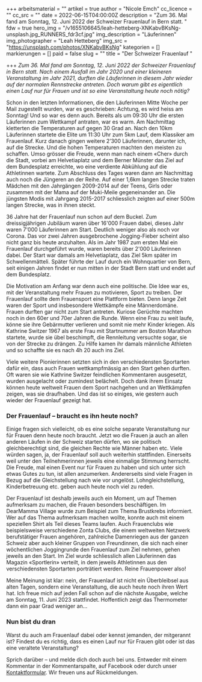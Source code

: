 +++
arbeitsmaterial = ""
artikel = true
author = "Nicole Emch"
cc_licence = ""
cc_src = ""
date = 2022-06-15T04:00:00Z
description = "Zum 36. Mal fand am Sonntag, 12. Juni 2022 der Schweizer Frauenlauf in Bern statt. "
fdw = true
hero_img = "/v1655106645/leah-hetteberg-XNKabvBKsNg-unsplash.jpg_RUNNERS_fdr3cf.jpg"
img_description = "Läuferinnen"
img_photographer = "Leah Hetteberg"
img_src = "https://unsplash.com/photos/XNKabvBKsNg"
kategorien = []
markierungen = []
paid = false
slug = ""
title = "Der Schweizer Frauenlauf "

+++
_Zum 36. Mal fand am Sonntag, 12. Juni 2022 der Schweizer Frauenlauf in Bern statt. Nach einem Ausfall im Jahr 2020 und einer kleineren Veranstaltung im Jahr 2021, durften die Läuferinnen in diesem Jahr wieder auf der normalen Rennstrecke antreten. Doch warum gibt es eigentlich einen Lauf nur für Frauen und ist so eine Veranstaltung heute noch nötig?_

Schon in den letzten Informationen, die den Läuferinnen Mitte Woche per Mail zugestellt wurden, war es geschrieben: Achtung, es wird heiss am Sonntag! Und so war es denn auch. Bereits als um 09:30 Uhr die ersten Läuferinnen zum Wettkampf antraten, war es warm. Am Nachmittag kletterten die Temperaturen auf gegen 30 Grad an. Nach den 10km Läuferinnen startete die Elite um 11:30 Uhr zum 5km Lauf, dem Klassiker am Frauenlauf. Kurz danach gingen weitere 2’300 Läuferinnen, darunter ich, auf die Strecke. Und die hohen Temperaturen machten den meisten zu schaffen. Umso grösser die Freude, wenn man nach einem «Cher» durch die Stadt, vorbei am Helvetiaplatz und dem Berner Münster das Ziel auf dem Bundesplatz erreichte, wo eine verdiente Abkühlung auf die Athletinnen wartete. Zum Abschluss des Tages waren dann am Nachmittag auch noch die Jüngeren an der Reihe. Auf einer 1,6km langen Strecke traten Mädchen mit den Jahrgängen 2009-2014 auf der Teens, Girls oder zusammen mit der Mama auf der Muki-Meile gegeneinander an. Die jüngsten Modis mit Jahrgang 2015-2017 schliesslich zeigten auf einer 500m langen Strecke, was in ihnen steckt.

36 Jahre hat der Frauenlauf nun schon auf dem Buckel. Zum dreissigjährigen Jubiläum waren über 16'000 Frauen dabei, dieses Jahr waren 7'000 Läuferinnen am Start. Deutlich weniger also als noch vor Corona. Das vor zwei Jahren ausgebrochene Jogging-Fieber scheint also nicht ganz bis heute anzuhalten. Als im Jahr 1987 zum ersten Mal ein Frauenlauf durchgeführt wurde, waren bereits über 2'000 Läuferinnen dabei. Der Start war damals am Helvetiaplatz, das Ziel 5km später im Schwellenmätteli. Später führte der Lauf durch ein Wohnquartier von Bern, seit einigen Jahren findet er nun mitten in der Stadt Bern statt und endet auf dem Bundesplatz.

Die Motivation am Anfang war denn auch eine politische. Die Idee war es, mit der Veranstaltung mehr Frauen zu motivieren, Sport zu treiben. Der Frauenlauf sollte dem Frauensport eine Plattform bieten. Denn lange Zeit waren der Sport und insbesondere Wettkämpfe eine Männerdomäne. Frauen durften gar nicht zum Start antreten. Kuriose Gerüchte machten noch in den 60er und 70er Jahren die Runde. Wenn eine Frau zu weit laufe, könne sie ihre Gebärmutter verlieren und somit nie mehr Kinder kriegen. Als Kathrine Switzer 1967 als erste Frau mit Startnummer am Boston Marathon startete, wurde sie übel beschimpft, die Rennleitung versuchte sogar, sie von der Strecke zu drängen. Zu Hilfe kamen ihr damals männliche Athleten und so schaffte sie es nach 4h 20 auch ins Ziel.

Viele weitere Pionierinnen setzten sich in den verschiedensten Sportarten dafür ein, dass auch Frauen wettkampfmässig an den Start gehen durften. Oft waren sie wie Kathrine Switzer feindlichen Kommentaren ausgesetzt, wurden ausgelacht oder zumindest belächelt. Doch dank ihrem Einsatz können heute weltweit Frauen dem Sport nachgehen und an Wettkämpfen zeigen, was sie draufhaben. Und das ist so einiges, wie gestern auch wieder der Frauenlauf gezeigt hat.

### Der Frauenlauf – braucht es ihn heute noch?

Einige fragen sich vielleicht, ob es eine solche separate Veranstaltung nur für Frauen denn heute noch braucht. Jetzt wo die Frauen ja auch an allen anderen Läufen in der Schweiz starten dürfen, wo sie politisch gleichberechtigt sind, die gleichen Rechte wie Männer haben etc. Viele würden sagen, ja, der Frauenlauf soll auch weiterhin stattfinden. Einerseits weil unter den Teilnehmerinnen jeweils eine einmalige Stimmung herrscht. Die Freude, mal einen Event nur für Frauen zu haben und sich unter sich etwas Gutes zu tun, ist allen anzumerken. Andererseits sind viele Fragen in Bezug auf die Gleichstellung nach wie vor ungelöst. Lohngleichstellung, Kinderbetreuung etc. geben auch heute noch viel zu reden.

Der Frauenlauf ist deshalb jeweils auch ein Moment, um auf Themen aufmerksam zu machen, die Frauen besonders beschäftigen. Im DearMamma Village wurde zum Beispiel zum Thema Brustkrebs informiert. Wer auf das Thema aufmerksam machen wollte, konnte auch mit einem speziellen Shirt als Teil dieses Teams laufen. Auch Frauenclubs wie beispielsweise verschiedene Zonta Clubs, die einem weltweiten Netzwerk berufstätiger Frauen angehören, zahlreiche Damenriegen aus der ganzen Schweiz aber auch kleiner Gruppen von Freundinnen, die sich nach einer wöchentlichen Joggingrunde den Frauenlauf zum Ziel nehmen, gehen jeweils an den Start. Im Ziel wurde schliesslich allen Läuferinnen das Magazin «Sportlerin» verteilt, in dem jeweils Athletinnen aus den verschiedensten Sportarten porträtiert werden. Reine Frauenpower also!

Meine Meinung ist klar: nein, der Frauenlauf ist nicht ein Überbleibsel aus alten Tagen, sondern eine Veranstaltung, die auch heute noch ihren Wert hat. Ich freue mich auf jeden Fall schon auf die nächste Ausgabe, welche am Sonntag, 11. Juni 2023 stattfindet. Hoffentlich zeigt das Thermometer dann ein paar Grad weniger an…

### Nun bist du dran

Warst du auch am Frauenlauf dabei oder kennst jemanden, der mitgerannt ist? Findest du es richtig, dass es einen Lauf nur für Frauen gibt oder ist das eine veraltete Veranstaltung?

Sprich darüber – und melde dich doch auch bei uns. Entweder mit einem Kommentar in der Kommentarspalte, auf Facebook oder durch unser [Kontaktformular](https://www.chinderzytig.ch/kontakt/). Wir freuen uns auf Rückmeldungen.